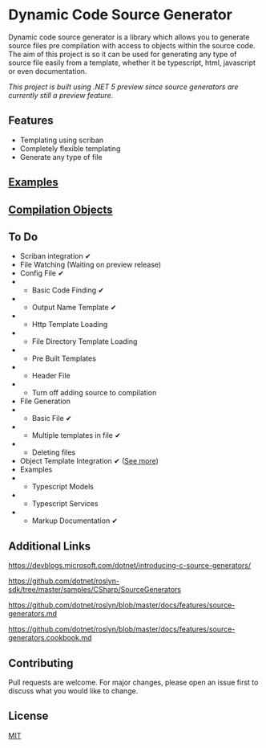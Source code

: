 # Dynamic Code Source Generator

Dynamic code source generator is a library which allows you to generate source files pre compilation with access to objects within the source code. The aim of this project is so it can be used for generating any type of source file easily from a template, whether it be typescript, html, javascript or even documentation.

*This project is built using .NET 5 preview since source generators are currently still a preview feature.*

## Features

- Templating using scriban
- Completely flexible templating
- Generate any type of file

## [Examples](https://github.com/JoshDiDuca/DynamicCode.SourceGenerator/tree/master/examples)
## [Compilation Objects](https://github.com/JoshDiDuca/DynamicCode.SourceGenerator/blob/master/Objects.md)

## To Do

- Scriban integration ✔
- File Watching (Waiting on preview release)
- Config File ✔
- - Basic Code Finding ✔
- - Output Name Template ✔
- - Http Template Loading
- - File Directory Template Loading
- - Pre Built Templates
- - Header File
- - Turn off adding source to compilation
- File Generation
- - Basic File ✔
- - Multiple templates in file ✔
- - Deleting files
- Object Template Integration ✔ ([See more](https://github.com/JoshDiDuca/DynamicCode.SourceGenerator/blob/master/Objects.md))
- Examples
- - Typescript Models
- - Typescript Services
- - Markup Documentation ✔

## Additional Links

https://devblogs.microsoft.com/dotnet/introducing-c-source-generators/

https://github.com/dotnet/roslyn-sdk/tree/master/samples/CSharp/SourceGenerators

https://github.com/dotnet/roslyn/blob/master/docs/features/source-generators.md

https://github.com/dotnet/roslyn/blob/master/docs/features/source-generators.cookbook.md

## Contributing
Pull requests are welcome. For major changes, please open an issue first to discuss what you would like to change.

## License
[MIT](https://choosealicense.com/licenses/mit/)
